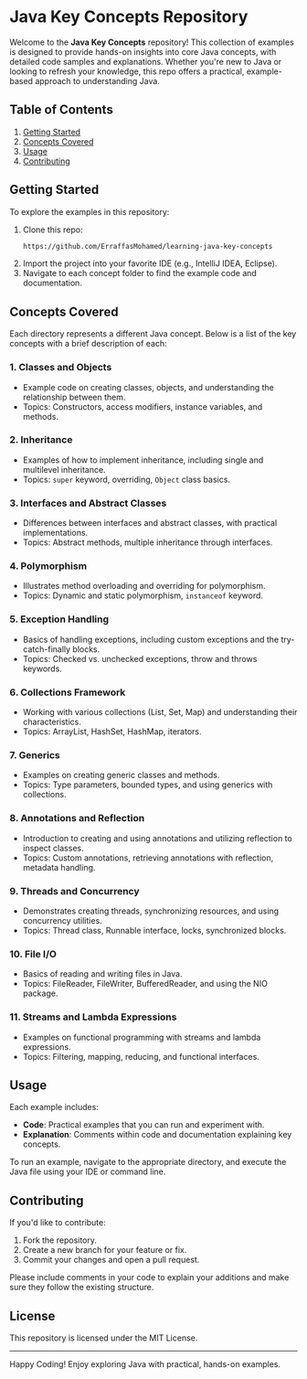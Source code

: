 
# Java Key Concepts Repository

Welcome to the **Java Key Concepts** repository! This collection of examples is designed to provide hands-on insights into core Java concepts, with detailed code samples and explanations. Whether you're new to Java or looking to refresh your knowledge, this repo offers a practical, example-based approach to understanding Java.

## Table of Contents

1. [Getting Started](#getting-started)
2. [Concepts Covered](#concepts-covered)
3. [Usage](#usage)
4. [Contributing](#contributing)

## Getting Started

To explore the examples in this repository:
1. Clone this repo:
   ```bash
   https://github.com/ErraffasMohamed/learning-java-key-concepts
   ```
2. Import the project into your favorite IDE (e.g., IntelliJ IDEA, Eclipse).
3. Navigate to each concept folder to find the example code and documentation.

## Concepts Covered

Each directory represents a different Java concept. Below is a list of the key concepts with a brief description of each:

### 1. **Classes and Objects**
   - Example code on creating classes, objects, and understanding the relationship between them.
   - Topics: Constructors, access modifiers, instance variables, and methods.

### 2. **Inheritance**
   - Examples of how to implement inheritance, including single and multilevel inheritance.
   - Topics: `super` keyword, overriding, `Object` class basics.

### 3. **Interfaces and Abstract Classes**
   - Differences between interfaces and abstract classes, with practical implementations.
   - Topics: Abstract methods, multiple inheritance through interfaces.

### 4. **Polymorphism**
   - Illustrates method overloading and overriding for polymorphism.
   - Topics: Dynamic and static polymorphism, `instanceof` keyword.

### 5. **Exception Handling**
   - Basics of handling exceptions, including custom exceptions and the try-catch-finally blocks.
   - Topics: Checked vs. unchecked exceptions, throw and throws keywords.

### 6. **Collections Framework**
   - Working with various collections (List, Set, Map) and understanding their characteristics.
   - Topics: ArrayList, HashSet, HashMap, iterators.

### 7. **Generics**
   - Examples on creating generic classes and methods.
   - Topics: Type parameters, bounded types, and using generics with collections.

### 8. **Annotations and Reflection**
   - Introduction to creating and using annotations and utilizing reflection to inspect classes.
   - Topics: Custom annotations, retrieving annotations with reflection, metadata handling.

### 9. **Threads and Concurrency**
   - Demonstrates creating threads, synchronizing resources, and using concurrency utilities.
   - Topics: Thread class, Runnable interface, locks, synchronized blocks.

### 10. **File I/O**
   - Basics of reading and writing files in Java.
   - Topics: FileReader, FileWriter, BufferedReader, and using the NIO package.

### 11. **Streams and Lambda Expressions**
   - Examples on functional programming with streams and lambda expressions.
   - Topics: Filtering, mapping, reducing, and functional interfaces.

## Usage

Each example includes:
- **Code**: Practical examples that you can run and experiment with.
- **Explanation**: Comments within code and documentation explaining key concepts.

To run an example, navigate to the appropriate directory, and execute the Java file using your IDE or command line.

## Contributing

If you'd like to contribute:
1. Fork the repository.
2. Create a new branch for your feature or fix.
3. Commit your changes and open a pull request.

Please include comments in your code to explain your additions and make sure they follow the existing structure.

## License

This repository is licensed under the MIT License.

---

Happy Coding! Enjoy exploring Java with practical, hands-on examples.
